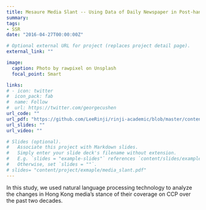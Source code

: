 ```yaml
---
title: Mesaure Media Slant -- Using Data of Daily Newspaper in Post-handover Hong Kong
summary: 
tags:
- SSR
date: "2016-04-27T00:00:00Z"

# Optional external URL for project (replaces project detail page).
external_link: ""

image:
  caption: Photo by rawpixel on Unsplash
  focal_point: Smart

links:
# - icon: twitter
#  icon_pack: fab
#  name: Follow
#  url: https://twitter.com/georgecushen
url_code: ""
url_pdf: "https://github.com/LeeRinji/rinji-academic/blob/master/content/project/example/media_slant.pdf"
url_slides: ""
url_video: ""

# Slides (optional).
#   Associate this project with Markdown slides.
#   Simply enter your slide deck's filename without extension.
#   E.g. `slides = "example-slides"` references `content/slides/example-slides.md`.
#   Otherwise, set `slides = ""`.
# slides= "content/project/exmaple/media_slant.pdf"
---
```


In this study, we used natural language processing technology to analyze the changes in Hong Kong media’s stance of their coverage on CCP over the past two decades.
